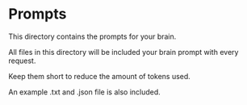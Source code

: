 # Prompts

This directory contains the prompts for your brain.

All files in this directory will be included your brain prompt with every request.

Keep them short to reduce the amount of tokens used.

An example .txt and .json file is also included.
